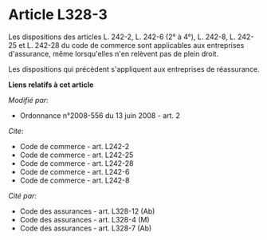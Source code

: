 # Article L328-3

Les dispositions des articles L. 242-2, L. 242-6 (2° à 4°), L. 242-8, L. 242-25 et L. 242-28 du code de commerce sont
applicables aux entreprises d'assurance, même lorsqu'elles n'en relèvent pas de plein droit. 

Les dispositions qui précèdent s'appliquent aux entreprises de réassurance.

**Liens relatifs à cet article**

_Modifié par_:

  - Ordonnance n°2008-556 du 13 juin 2008 - art. 2

_Cite_:

  - Code de commerce - art. L242-2
  - Code de commerce - art. L242-25
  - Code de commerce - art. L242-28
  - Code de commerce - art. L242-6
  - Code de commerce - art. L242-8

_Cité par_:

  - Code des assurances - art. L328-12 (Ab)
  - Code des assurances - art. L328-4 (M)
  - Code des assurances - art. L328-7 (Ab)
